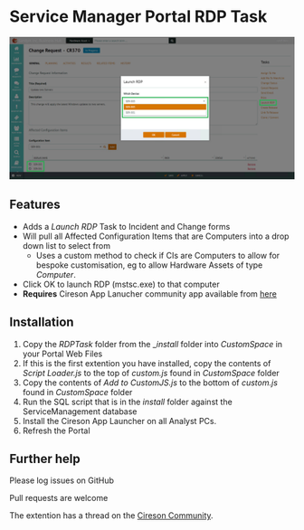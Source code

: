 # Service Manager Portal RDP Task

![RDPTask](/_images/RDPTask.PNG?raw=true "RDP Task")

## Features

- Adds a _Launch RDP_ Task to Incident and Change forms
- Will pull all Affected Configuration Items that are Computers into a drop down list to select from
  - Uses a custom method to check if CIs are Computers to allow for bespoke customisation, eg to allow Hardware Assets of type _Computer_.
- Click OK to launch RDP (mstsc.exe) to that computer
- __Requires__ Cireson App Lanucher community app available from [here](https://downloads.cireson.com "Cireson Downloads")


## Installation

1. Copy the _RDPTask_ folder from the __install_ folder into _CustomSpace_ in your Portal Web Files
2. If this is the first extention you have installed, copy the contents of _Script Loader.js_ to the top of _custom.js_ found in _CustomSpace_ folder
3. Copy the contents of _Add to CustomJS.js_ to the bottom of _custom.js_ found in _CustomSpace_ folder
4. Run the SQL script that is in the _install_ folder against the ServiceManagement database
5. Install the Cireson App Launcher on all Analyst PCs.
6. Refresh the Portal


## Further help

Please log issues on GitHub

Pull requests are welcome

The extention has a thread on the [Cireson Community](https://community.cireson.com/discussion/3222/advanced-searches-for-cireson-service-manager-portal/ "Cireson Community Page").
